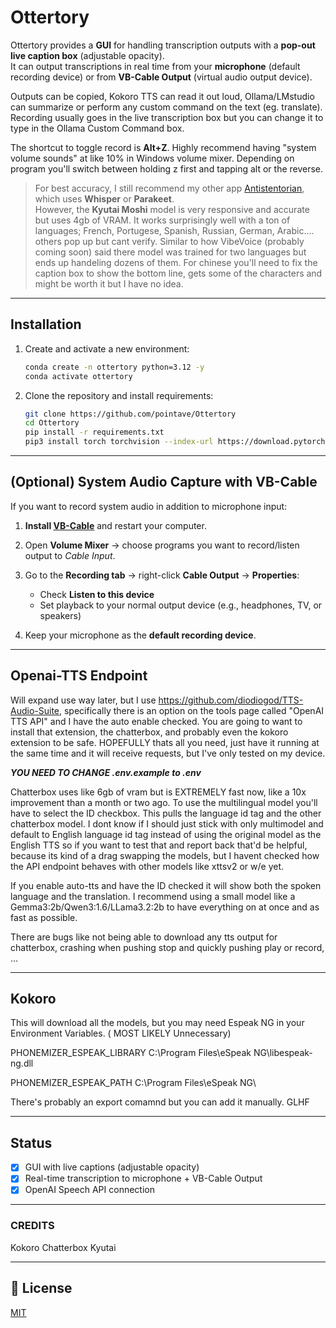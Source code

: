 # Ottertory  

Ottertory provides a **GUI** for handling transcription outputs with a **pop-out live caption box** (adjustable opacity).  
It can output transcriptions in real time from your **microphone** (default recording device) or from **VB-Cable Output** (virtual audio output device).

Outputs can be copied, Kokoro TTS can read it out loud, Ollama/LMstudio can summarize or perform any custom command on the text (eg. translate). Recording usually goes in the live transcription box but you can change it to type in the Ollama Custom Command box. 

The shortcut to toggle record is **Alt+Z**. Highly recommend having "system volume sounds" at like 10% in Windows volume mixer. Depending on program you'll switch between holding z first and tapping alt or the reverse. 


> For best accuracy, I still recommend my other app [Antistentorian](https://github.com/pointave/Antistentorian), which uses **Whisper** or **Parakeet**.  
> However, the **Kyutai Moshi** model is very responsive and accurate but uses 4gb of VRAM. It works surprisingly well with a ton of languages; French, Portugese, Spanish, Russian, German, Arabic.... others pop up but cant verify.  Similar to how VibeVoice (probably coming soon) said there model was trained for two languages but ends up handeling dozens of them. For chinese you'll need to fix the caption box to show the bottom line, gets some of the characters and might be worth it but I have no idea.
---

## Installation  

1. Create and activate a new environment:  
   ```bash
   conda create -n ottertory python=3.12 -y
   conda activate ottertory

2. Clone the repository and install requirements:

   ```bash
   git clone https://github.com/pointave/Ottertory
   cd Ottertory
   pip install -r requirements.txt
   pip3 install torch torchvision --index-url https://download.pytorch.org/whl/cu126
   ```

---

## (Optional) System Audio Capture with VB-Cable

If you want to record system audio in addition to microphone input:

1. **Install [VB-Cable](https://vb-audio.com/Cable/)** and restart your computer.
2. Open **Volume Mixer** → choose programs you want to record/listen output to *Cable Input*.
3. Go to the **Recording tab** → right-click **Cable Output** → **Properties**:

   * Check **Listen to this device**
   * Set playback to your normal output device (e.g., headphones, TV, or speakers)
4. Keep your microphone as the **default recording device**.

---
## Openai-TTS Endpoint

Will expand use way later, but I use https://github.com/diodiogod/TTS-Audio-Suite, specifically there is an option on the tools page called "OpenAI TTS API" and I have the auto enable checked. You are going to want to install that extension, the chatterbox, and probably even the kokoro extension to be safe. HOPEFULLY thats all you need, just have it running at the same time and it will receive requests, but I've only tested on my device.

***YOU NEED TO CHANGE .env.example to .env*** 

Chatterbox uses like 6gb of vram but is EXTREMELY fast now, like a 10x improvement than a month or two ago. To use the multilingual model you'll have to select the ID checkbox. This pulls the language id tag and the other chatterbox model. I dont know if I should just stick with only multimodel and default to English language id tag instead of using the original model as the English TTS so if you want to test that and report back that'd be helpful, because its kind of a drag swapping the models, but I havent checked how the API endpoint behaves with other models like xttsv2 or w/e yet. 

If you enable auto-tts and have the ID checked it will show both the spoken language and the translation. I recommend using a small model like a Gemma3:2b/Qwen3:1.6/LLama3.2:2b to have everything on at once and as fast as possible.   


There are bugs like not being able to download any tts output for chatterbox, crashing when pushing stop and quickly pushing play or record, ...

---
## Kokoro

This will download all the models, but you may need Espeak NG in your Environment Variables.  ( MOST LIKELY Unnecessary)

PHONEMIZER_ESPEAK_LIBRARY  C:\Program Files\eSpeak NG\libespeak-ng.dll

PHONEMIZER_ESPEAK_PATH   C:\Program Files\eSpeak NG\

There's probably an export comamnd but you can add it manually.
GLHF


---

## Status

* [x] GUI with live captions (adjustable opacity)
* [x] Real-time transcription to microphone + VB-Cable Output
* [X] OpenAI Speech API connection

---

### CREDITS 

Kokoro
Chatterbox
Kyutai

---

## 📜 License

[MIT](LICENSE)

